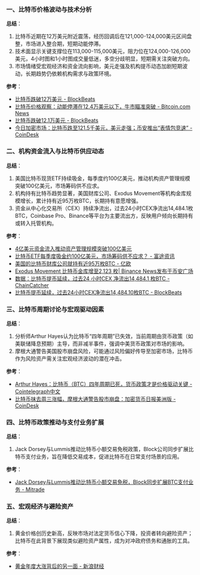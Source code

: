 ### 一、比特币价格波动与技术分析  
**总结**：  
1. 比特币近期在12万美元附近震荡，经历回调后在121,000-124,000美元区间盘整，市场进入整合期，短期动能停滞。  
2. 技术面显示关键支撑位在113,000-115,000美元，阻力位在124,000-126,000美元，4小时图和1小时图成交量低迷，多空分歧明显，短期需关注突破方向。  
3. 市场情绪受宏观经济和资金流向影响，美元走强及机构提币动态加剧短期波动，长期趋势仍依赖机构需求与政策环境。  

**参考**：  
- [比特币跌破12万美元 - BlockBeats](https://www.theblockbeats.info/flash/315565)  
- [比特币价格观察：动能停滞在12.4万美元以下，牛市瞄准突破 - Bitcoin.com News](https://news.bitcoin.com/zh/bi-te-bi-jia-ge-guan-cha-dong-neng-ting-zhi-zai-12-4-wan-mei-yuan-yi-xia-niu-shi-miao-zhun-tu-po/)  
- [比特币跌破12.1万美元 - BlockBeats](https://www.theblockbeats.info/flash/315565)  
- [今日加密市场：比特币跌至121.5千美元，美元走强；币安推出“表情包竞速” - CoinDesk](https://www.coindesk.com/zh/markets/2025/10/09/crypto-markets-today)  


### 二、机构资金流入与比特币供应动态  
**总结**：  
1. 美国比特币现货ETF持续吸金，每季度约100亿美元，推动机构资产管理规模突破100亿美元，市场筹码供不应求。  
2. 机构持有比特币趋势显著，美国财库公司、Exodus Movement等机构金库规模增长，累计持有近95万枚BTC，长期持有意愿增强。  
3. 资金从中心化交易所（CEX）持续净流出，过去24小时CEX净流出14,484.1枚BTC，Coinbase Pro、Binance等平台为主要流出方，反映用户倾向长期持有或转入托管机构。  

**参考**：  
- [4亿美元资金流入推动资产管理规模突破100亿美元](https://financefeeds.com/zh-CN/blackrocks-bitcoin-etf-surpasses-800000/)  
- [比特币ETF每季度吸金约100亿美元，市场筹码供不应求？ - 富途资讯](https://news.futunn.com/post/63046915/bitcoin-etfs-attract-approximately-10-billion-investments-each-quarter)  
- [美国的比特币财库公司就持有近95万枚BTC - 亿欧](https://www.iyiou.com/briefing/202510091832155)  
- [Exodus Movement 比特币金库增至2,123 枚| Binance News发布于币安广场](https://www.binance.com/cn/square/post/30780641017401)  
- [数据：比特币提币延续，过去24 小时CEX 净流出14,484.1 枚BTC - ChainCatcher](https://www.chaincatcher.com/article/2211378)  
- [比特币提币延续，过去24小时CEX净流出14,484.10枚BTC - BlockBeats](https://www.theblockbeats.info/flash/315564)  


### 三、比特币周期讨论与宏观驱动因素  
**总结**：  
1. 分析师Arthur Hayes认为比特币“四年周期”已失效，当前周期由货币政策（如美联储降息预期）主导，而非减半事件，强调中美货币政策对市场的影响。  
2. 摩根大通警告美国股市崩盘风险，可能通过风险偏好传导至加密市场，比特币作为风险资产需关注宏观经济波动的潜在冲击。  

**参考**：  
- [Arthur Hayes：比特币（BTC）四年周期已死，货币政策才是价格驱动关键 - Cointelegraph中文](https://cn.cointelegraph.com/news/real-reason-4-year-cycle-is-dead-arthur-hayes)  
- [比特币抹去周三涨幅，摩根大通警告股市崩盘：加密货币日报美洲版 - CoinDesk](https://www.coindesk.com/zh/daybook-us/2025/10/08/btc-erases-wednesday-s-spike-jpm-warns-of-stock-crash-crypto-daybook-americas)  


### 四、比特币政策推动与支付业务扩展  
**总结**：  
1. Jack Dorsey与Lummis推动比特币小额交易免税政策，Block公司同步扩展比特币支付业务，旨在降低交易成本，促进比特币在日常支付场景的应用。  

**参考**：  
- [Jack Dorsey与Lummis推动比特币小额交易免税，Block同步扩展BTC支付业务 - Mitrade](https://www.mitrade.com/cn/insights/news/live-news/article-3-1183538-20251010)  


### 五、宏观经济与避险资产  
**总结**：  
1. 黄金价格创历史新高，反映市场对法定货币信心下降，投资者转向避险资产；比特币在此背景下展现类似避险资产属性，成为对冲政府债务和通胀的工具。  

**参考**：  
- [黄金年度大涨背后的另一面 - 新浪财经](https://finance.sina.com.cn/stock/usstock/c/2025-10-09/doc-inftiine0411419.shtml)